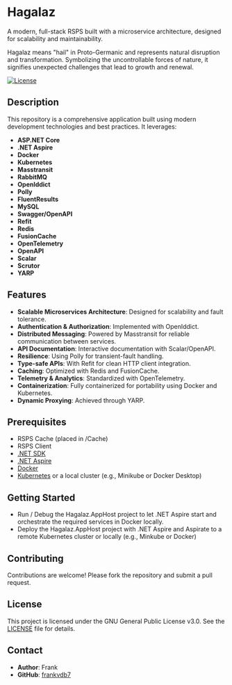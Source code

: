 # Hagalaz

A modern, full-stack RSPS built with a microservice architecture, designed for scalability and maintainability.

Hagalaz means "hail" in Proto-Germanic and represents natural disruption and transformation. Symbolizing the uncontrollable forces of nature, it signifies unexpected challenges that lead to growth and renewal.

[![License](https://img.shields.io/badge/license-GPLv3-blue)](LICENSE)

## Description

This repository is a comprehensive application built using modern development technologies and best practices. It leverages:

- **ASP.NET Core**
- **.NET Aspire**
- **Docker**
- **Kubernetes**
- **Masstransit**
- **RabbitMQ**
- **OpenIddict**
- **Polly**
- **FluentResults**
- **MySQL**
- **Swagger/OpenAPI**
- **Refit**
- **Redis**
- **FusionCache**
- **OpenTelemetry**
- **OpenAPI**
- **Scalar**
- **Scrutor**
- **YARP**

## Features

- **Scalable Microservices Architecture**: Designed for scalability and fault tolerance.
- **Authentication & Authorization**: Implemented with OpenIddict.
- **Distributed Messaging**: Powered by Masstransit for reliable communication between services.
- **API Documentation**: Interactive documentation with Scalar/OpenAPI.
- **Resilience**: Using Polly for transient-fault handling.
- **Type-safe APIs**: With Refit for clean HTTP client integration.
- **Caching**: Optimized with Redis and FusionCache.
- **Telemetry & Analytics**: Standardized with OpenTelemetry.
- **Containerization**: Fully containerized for portability using Docker and Kubernetes.
- **Dynamic Proxying**: Achieved through YARP.

## Prerequisites

- RSPS Cache (placed in /Cache)
- RSPS Client
- [.NET SDK](https://dotnet.microsoft.com/download)
- [.NET Aspire](https://learn.microsoft.com/en-us/dotnet/aspire/)
- [Docker](https://www.docker.com/)
- [Kubernetes](https://kubernetes.io/) or a local cluster (e.g., Minikube or Docker Desktop)

## Getting Started

- Run / Debug the Hagalaz.AppHost project to let .NET Aspire start and orchestrate the required services in Docker locally.
- Deploy the Hagalaz.AppHost project with .NET Aspire and Aspirate to a remote Kubernetes cluster or locally (e.g., Minkube or Docker)

## Contributing

Contributions are welcome! Please fork the repository and submit a pull request.

## License

This project is licensed under the GNU General Public License v3.0. See the [LICENSE](LICENSE) file for details.

## Contact

- **Author**: Frank
- **GitHub**: [frankvdb7](https://github.com/frankvdb7)
